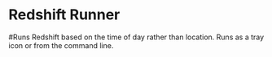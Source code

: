 Redshift Runner
=========

#Runs Redshift based on the time of day rather than location. Runs as a tray icon or from the command line.
